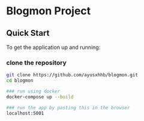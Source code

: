 # Blogmon Project

## Quick Start

To get the application up and running:

### clone the repository
```bash
git clone https://github.com/ayusxhhb/blogmon.git
cd blogmon

### run using docker
docker-compose up --build

### run the app by pasting this in the browser 
localhost:5001
```
